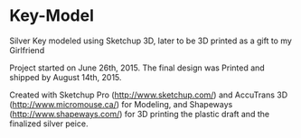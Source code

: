 # Key-Model
Silver Key modeled using Sketchup 3D, later to be 3D printed as a gift to my Girlfriend

Project started on June 26th, 2015. The final design was Printed and shipped by August 14th, 2015.

Created with Sketchup Pro (http://www.sketchup.com/) and AccuTrans 3D (http://www.micromouse.ca/) for Modeling, and Shapeways (http://www.shapeways.com/) for 3D printing the plastic draft and the finalized silver peice.


